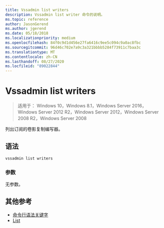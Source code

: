 ```yaml
---
title: Vssadmin list writers
description: Vssadmin list writer 命令的说明。
ms.topic: reference
author: JasonGerend
ms.author: jgerend
ms.date: 05/18/2018
ms.localizationpriority: medium
ms.openlocfilehash: 84f0c9d1d456e27fa6416c9ee5c094c9a0ac8fbc
ms.sourcegitcommit: 96d46c702e7a9c3a321bbbb5284f73911c7baa3c
ms.translationtype: MT
ms.contentlocale: zh-CN
ms.lasthandoff: 08/27/2020
ms.locfileid: "89022844"
---
```

# <a name="vssadmin-list-writers"></a>Vssadmin list writers

> 适用于： Windows 10，Windows 8.1，Windows Server 2016，Windows Server 2012 R2，Windows Server 2012，Windows Server 2008 R2，Windows Server 2008

列出订阅的卷影复制编写器。

## <a name="syntax"></a>语法

```PowerShell
vssadmin list writers
```

### <a name="parameters"></a>参数

无参数。

## <a name="additional-references"></a>其他参考

* [命令行语法关键字](/previous-versions/windows/it-pro/windows-server-2012-r2-and-2012/cc771080(v%3dws.11))
* [List](vssadmin.md)
